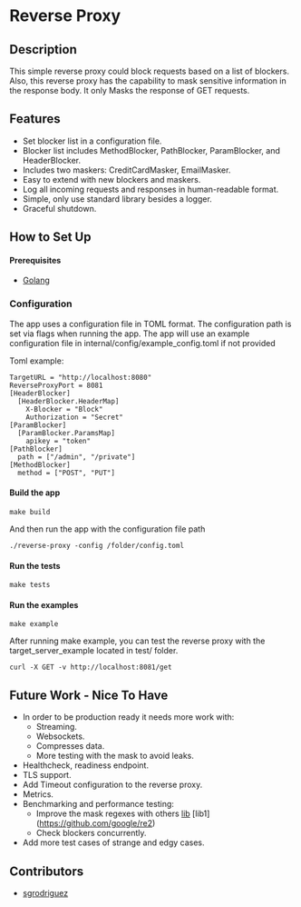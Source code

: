 # Reverse Proxy
## Description
This simple reverse proxy could block requests based on a list of blockers.
Also, this reverse proxy has the capability to mask sensitive information in the response body.
It only Masks the response of GET requests.

## Features

* Set blocker list in a configuration file.
* Blocker list includes MethodBlocker, PathBlocker, ParamBlocker, and HeaderBlocker.
* Includes two maskers: CreditCardMasker, EmailMasker.
* Easy to extend with new blockers and maskers.
* Log all incoming requests and responses in human-readable format.
* Simple, only use standard library besides a logger.
* Graceful shutdown.

## How to Set Up
#### Prerequisites
* [Golang](https://golang.org/doc/install)

### Configuration
The app uses a configuration file in TOML format.
The configuration path is set via flags when running the app.
The app will use an example configuration file in internal/config/example_config.toml if not provided

Toml example:
```
TargetURL = "http://localhost:8080"
ReverseProxyPort = 8081
[HeaderBlocker]
  [HeaderBlocker.HeaderMap]
    X-Blocker = "Block"
    Authorization = "Secret"
[ParamBlocker]
  [ParamBlocker.ParamsMap]
    apikey = "token"
[PathBlocker]
  path = ["/admin", "/private"]
[MethodBlocker]
  method = ["POST", "PUT"]
```

#### Build the app
```
make build
```
And then run the app with the configuration file path
```
./reverse-proxy -config /folder/config.toml
```

#### Run the tests
```
make tests
```
#### Run the examples
```
make example
```

After running make example, you can test the reverse proxy with the target_server_example located in test/ folder.
```
curl -X GET -v http://localhost:8081/get 
```

## Future Work - Nice To Have
* In order to be production ready it needs more work with:
  * Streaming.
  * Websockets.
  * Compresses data.
  * More testing with the mask to avoid leaks.
* Healthcheck, readiness endpoint.
* TLS support.
* Add Timeout configuration to the reverse proxy.
* Metrics.
* Benchmarking and performance testing:
  * Improve the mask regexes with others [lib](https://pkg.go.dev/github.com/flier/gohs/hyperscan) [lib1] (https://github.com/google/re2)
  * Check blockers concurrently.
* Add more test cases of strange and edgy cases.

## Contributors
* [sgrodriguez](https://github.com/sgrodriguez)
